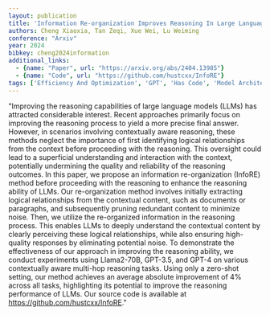 ```yaml
---
layout: publication
title: 'Information Re-organization Improves Reasoning In Large Language Models'
authors: Cheng Xiaoxia, Tan Zeqi, Xue Wei, Lu Weiming
conference: "Arxiv"
year: 2024
bibkey: cheng2024information
additional_links:
  - {name: "Paper", url: "https://arxiv.org/abs/2404.13985"}
  - {name: "Code", url: "https://github.com/hustcxx/InfoRE"}
tags: ['Efficiency And Optimization', 'GPT', 'Has Code', 'Model Architecture', 'Pruning', 'RAG', 'Reinforcement Learning']
---
```

"Improving the reasoning capabilities of large language models (LLMs) has attracted considerable interest. Recent approaches primarily focus on improving the reasoning process to yield a more precise final answer. However, in scenarios involving contextually aware reasoning, these methods neglect the importance of first identifying logical relationships from the context before proceeding with the reasoning. This oversight could lead to a superficial understanding and interaction with the context, potentially undermining the quality and reliability of the reasoning outcomes. In this paper, we propose an information re-organization (InfoRE) method before proceeding with the reasoning to enhance the reasoning ability of LLMs. Our re-organization method involves initially extracting logical relationships from the contextual content, such as documents or paragraphs, and subsequently pruning redundant content to minimize noise. Then, we utilize the re-organized information in the reasoning process. This enables LLMs to deeply understand the contextual content by clearly perceiving these logical relationships, while also ensuring high-quality responses by eliminating potential noise. To demonstrate the effectiveness of our approach in improving the reasoning ability, we conduct experiments using Llama2-70B, GPT-3.5, and GPT-4 on various contextually aware multi-hop reasoning tasks. Using only a zero-shot setting, our method achieves an average absolute improvement of 4&#37; across all tasks, highlighting its potential to improve the reasoning performance of LLMs. Our source code is available at https://github.com/hustcxx/InfoRE."
